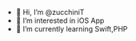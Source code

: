 - 👋 Hi, I’m @zucchiniT
- 👀 I’m interested in iOS App
- 🌱 I’m currently learning Swift,PHP

<!---
zucchiniT/zucchiniT is a ✨ special ✨ repository because its `README.md` (this file) appears on your GitHub profile.
You can click the Preview link to take a look at your changes.
--->
